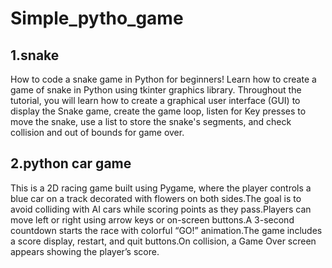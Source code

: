 # Simple_pytho_game
## 1.snake
How to code a snake game in Python for beginners! Learn how to create a game of snake in Python using tkinter graphics library. Throughout the tutorial, you will learn how to create a graphical user interface (GUI) to display the Snake game, create the game loop, listen for Key presses to move the snake, use a list to store the snake's segments, and check collision and out of bounds for game over.

## 2.python car game 
This is a 2D racing game built using Pygame, where the player controls a blue car on a track decorated with flowers on both sides.The goal is to avoid colliding with AI cars while scoring points as they pass.Players can move left or right using arrow keys or on-screen buttons.A 3-second countdown starts the race with colorful “GO!” animation.The game includes a score display, restart, and quit buttons.On collision, a Game Over screen appears showing the player’s score.
